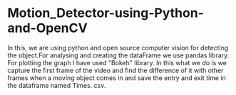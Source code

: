# Motion_Detector-using-Python-and-OpenCV
In this, we are using python and open source computer vision for detecting the object.For analysing and creating the dataFrame we use pandas library. For plotting the graph I have used "Bokeh" library. In this what we do is we capture the first frame of the video and find the difference of it with other frames when a moving object comes in and save the entry and exit time in the dataframe named Times. csv.
